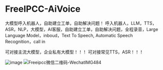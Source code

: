 # FreeIPCC-AiVoice
大模型呼入机器人，自助建立工单，自助解决问题！
呼入机器人，LLM，TTS，ASR，NLP，大模型，AI客服，自助建立工单，自助解决问题，全程录音，Large Language Model，inboud，Text To Speech, Automatic Speech Recognition，call in

可对接主流大模型，企业私有大模型！！！
可对接常见TTS，ASR！！！
 
![image](https://github.com/user-attachments/assets/96c03071-ee60-4adf-a4c4-8cba0cf3c38a)
![Freeipcc微信二维码-WechatIMG484](https://github.com/user-attachments/assets/94b18a56-cc10-4ec7-a960-098b715c18fb)



